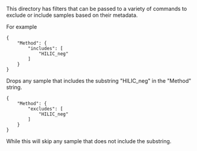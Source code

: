 This directory has filters that can be passed to a variety of commands to exclude or include samples based on their metadata. 

For example 

```
{
    "Method": {
        "includes": [
            "HILIC_neg"
        ]
    }
}
```

Drops any sample that includes the substring "HILIC_neg" in the "Method" string. 


```
{
    "Method": {
        "excludes": [
            "HILIC_neg"
        ]
    }
}
```

While this will skip any sample that does not include the substring.